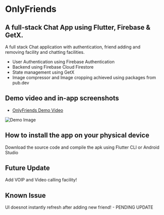 # OnlyFriends

## A full-stack Chat App using Flutter, Firebase & GetX.

A full stack Chat application with authentication, friend adding and removing facility and chatting facilities.

* User Authentication using Firebase Authentication
* Backend using Firebase Cloud Firestore
* State management using GetX
* Image compressor and Image cropping achieved using packages from pub.dev

## Demo video and in-app screenshots

* [OnlyFriends Demo Video](toBeUpdated!)

![Demo Image](https://github.com/llKYOTOll/OnlyFriends-ChatApp/blob/master/asset/promotional_images/Screenshot%202022-06-25%20194015.png?raw=true)

## How to install the app on your physical device

Download the source code and compile the apk using Flutter CLI or Android Studio

## Future Update

Add VOIP and Video calling facility!

## Known Issue

UI doesnot instantly refresh after adding new friend! - PENDING UPDATE
